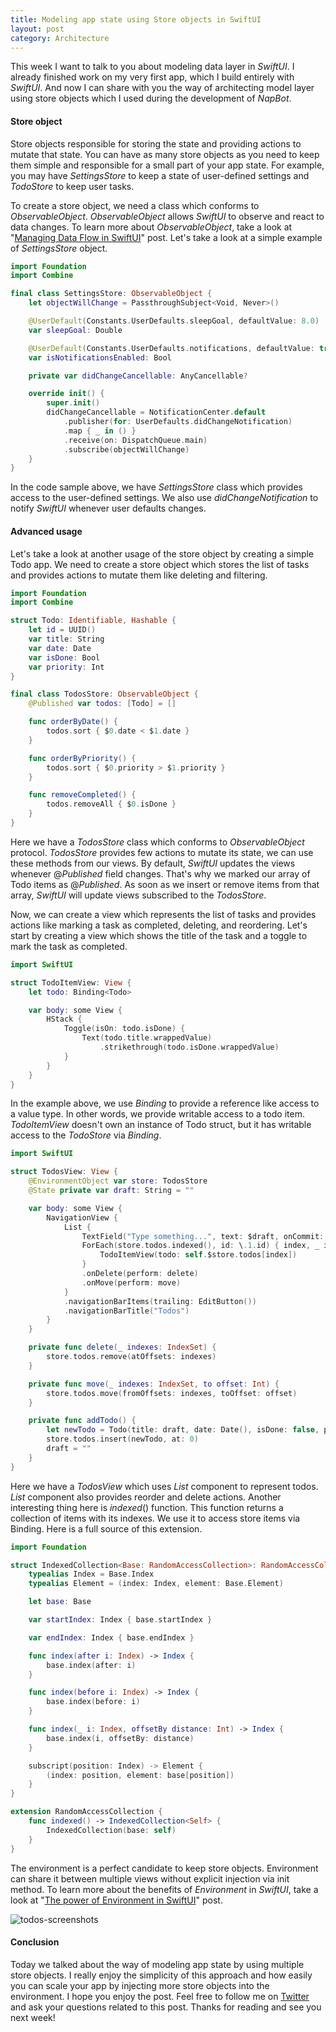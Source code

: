 ```yaml
---
title: Modeling app state using Store objects in SwiftUI
layout: post
category: Architecture
---
```


This week I want to talk to you about modeling data layer in *SwiftUI*. I already finished work on my very first app, which I build entirely with *SwiftUI*. And now I can share with you the way of architecting model layer using store objects which I used during the development of *NapBot*.

#### Store object
Store objects responsible for storing the state and providing actions to mutate that state. You can have as many store objects as you need to keep them simple and responsible for a small part of your app state. For example, you may have *SettingsStore* to keep a state of user-defined settings and *TodoStore* to keep user tasks. 

To create a store object, we need a class which conforms to *ObservableObject*. *ObservableObject* allows *SwiftUI* to observe and react to data changes. To learn more about *ObservableObject*, take a look at "[Managing Data Flow in SwiftUI](/2019/07/03/managing-data-flow-in-swiftui/)" post. Let's take a look at a simple example of *SettingsStore* object.

```swift
import Foundation
import Combine

final class SettingsStore: ObservableObject {
    let objectWillChange = PassthroughSubject<Void, Never>()

    @UserDefault(Constants.UserDefaults.sleepGoal, defaultValue: 8.0)
    var sleepGoal: Double

    @UserDefault(Constants.UserDefaults.notifications, defaultValue: true)
    var isNotificationsEnabled: Bool

    private var didChangeCancellable: AnyCancellable?

    override init() {
        super.init()
        didChangeCancellable = NotificationCenter.default
            .publisher(for: UserDefaults.didChangeNotification)
            .map { _ in () }
            .receive(on: DispatchQueue.main)
            .subscribe(objectWillChange)
    }
}
```

In the code sample above, we have *SettingsStore* class which provides access to the user-defined settings. We also use *didChangeNotification* to notify *SwiftUI* whenever user defaults changes.

#### Advanced usage 
Let's take a look at another usage of the store object by creating a simple Todo app. We need to create a store object which stores the list of tasks and provides actions to mutate them like deleting and filtering.

```swift
import Foundation
import Combine

struct Todo: Identifiable, Hashable {
    let id = UUID()
    var title: String
    var date: Date
    var isDone: Bool
    var priority: Int
}

final class TodosStore: ObservableObject {
    @Published var todos: [Todo] = []

    func orderByDate() {
        todos.sort { $0.date < $1.date }
    }

    func orderByPriority() {
        todos.sort { $0.priority > $1.priority }
    }

    func removeCompleted() {
        todos.removeAll { $0.isDone }
    }
}
```

Here we have a *TodosStore* class which conforms to *ObservableObject* protocol. *TodosStore* provides few actions to mutate its state, we can use these methods from our views. By default, *SwiftUI* updates the views whenever @*Published* field changes. That's why we marked our array of Todo items as @*Published*. As soon as we insert or remove items from that array, *SwiftUI* will update views subscribed to the *TodosStore*.

Now, we can create a view which represents the list of tasks and provides actions like marking a task as completed, deleting, and reordering. Let's start by creating a view which shows the title of the task and a toggle to mark the task as completed.

```swift
import SwiftUI

struct TodoItemView: View {
    let todo: Binding<Todo>

    var body: some View {
        HStack {
            Toggle(isOn: todo.isDone) {
                Text(todo.title.wrappedValue)
                    .strikethrough(todo.isDone.wrappedValue)
            }
        }
    }
}
```

In the example above, we use *Binding* to provide a reference like access to a value type. In other words, we provide writable access to a todo item. *TodoItemView* doesn't own an instance of Todo struct, but it has writable access to the *TodoStore* via *Binding*.

```swift
import SwiftUI

struct TodosView: View {
    @EnvironmentObject var store: TodosStore
    @State private var draft: String = ""

    var body: some View {
        NavigationView {
            List {
                TextField("Type something...", text: $draft, onCommit: addTodo)
                ForEach(store.todos.indexed(), id: \.1.id) { index, _ in
                    TodoItemView(todo: self.$store.todos[index])
                }
                .onDelete(perform: delete)
                .onMove(perform: move)
            }
            .navigationBarItems(trailing: EditButton())
            .navigationBarTitle("Todos")
        }
    }

    private func delete(_ indexes: IndexSet) {
        store.todos.remove(atOffsets: indexes)
    }

    private func move(_ indexes: IndexSet, to offset: Int) {
        store.todos.move(fromOffsets: indexes, toOffset: offset)
    }

    private func addTodo() {
        let newTodo = Todo(title: draft, date: Date(), isDone: false, priority: 0)
        store.todos.insert(newTodo, at: 0)
        draft = ""
    }
}
```

Here we have a *TodosView* which uses *List* component to represent todos. *List* component also provides reorder and delete actions. Another interesting thing here is *indexed*() function. This function returns a collection of items with its indexes. We use it to access store items via Binding. Here is a full source of this extension.

```swift
import Foundation

struct IndexedCollection<Base: RandomAccessCollection>: RandomAccessCollection {
    typealias Index = Base.Index
    typealias Element = (index: Index, element: Base.Element)

    let base: Base

    var startIndex: Index { base.startIndex }

    var endIndex: Index { base.endIndex }

    func index(after i: Index) -> Index {
        base.index(after: i)
    }

    func index(before i: Index) -> Index {
        base.index(before: i)
    }

    func index(_ i: Index, offsetBy distance: Int) -> Index {
        base.index(i, offsetBy: distance)
    }

    subscript(position: Index) -> Element {
        (index: position, element: base[position])
    }
}

extension RandomAccessCollection {
    func indexed() -> IndexedCollection<Self> {
        IndexedCollection(base: self)
    }
}
```

The environment is a perfect candidate to keep store objects. Environment can share it between multiple views without explicit injection via init method. To learn more about the benefits of *Environment* in *SwiftUI*, take a look at "[The power of Environment in SwiftUI](/2019/08/21/the-power-of-environment-in-swiftui/)" post.

![todos-screenshots](/public/todo.jpeg)

#### Conclusion
Today we talked about the way of modeling app state by using multiple store objects. I really enjoy the simplicity of this approach and how easily you can scale your app by injecting more store objects into the environment. I hope you enjoy the post. Feel free to follow me on [Twitter](https://twitter.com/mecid) and ask your questions related to this post. Thanks for reading and see you next week! 